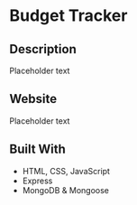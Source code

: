 # Budget Tracker
## Description
Placeholder text
## Website
Placeholder text
## Built With
* HTML, CSS, JavaScript
* Express
* MongoDB & Mongoose